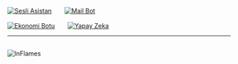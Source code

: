 [![Sesli Asistan](https://github-readme-stats.vercel.app/api/pin/?username=InFlames513&repo=Sesli-Asistan&&bg_color=151515&text_color=ffffff)](https://github.com/InFlames513/Sesli-Asistan)
&ensp;&ensp;&ensp;
[![Mail Bot](https://github-readme-stats.vercel.app/api/pin/?username=InFlames513&repo=Discord-E-posta-Do-rulama-Mail-Form&&bg_color=151515&text_color=ffffff)](https://github.com/InFlames513/Discord-E-posta-Do-rulama-Mail-Form)
<br><br>
[![Ekonomi Botu](https://github-readme-stats.vercel.app/api/pin/?username=InFlames513&repo=Ekonomi&&bg_color=151515&text_color=ffffff)](https://github.com/InFlames513/Ekonomi)
&ensp;&ensp;&ensp;
[![Yapay Zeka](https://github-readme-stats.vercel.app/api/pin/?username=InFlames513&repo=basit-yapay-zeka-apisi&&bg_color=151515&text_color=ffffff)](https://github.com/InFlames513/basit-yapay-zeka-apisi)
<br><hr><br>
![InFlames](https://github-readme-stats.vercel.app/api/top-langs/?username=InFlames513&&title_color=daf7dc&layout=compact&text_color=daf7dc&bg_color=151515)
